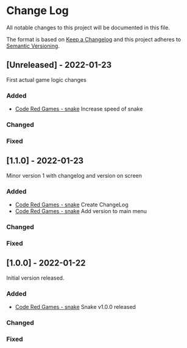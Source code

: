 
# Change Log
All notable changes to this project will be documented in this file.
 
The format is based on [Keep a Changelog](http://keepachangelog.com/)
and this project adheres to [Semantic Versioning](http://semver.org/).
 

## [Unreleased] - 2022-01-23
 
First actual game logic changes

### Added

- [Code Red Games - snake](https://github.com/RichardManthorpe/snake/issues/2)
  Increase speed of snake
  
### Changed
 
### Fixed


## [1.1.0] - 2022-01-23
 
Minor version 1 with changelog and version on screen

### Added
- [Code Red Games - snake](https://github.com/RichardManthorpe/snake/issues/1)
  Create ChangeLog
- [Code Red Games - snake](https://github.com/RichardManthorpe/snake/issues/13)
  Add version to main menu

### Changed
 
### Fixed
 
## [1.0.0] - 2022-01-22
  
Initial version released.
 
### Added

- [Code Red Games - snake](https://github.com/RichardManthorpe/snake)
  Snake v1.0.0 released

### Changed
   
### Fixed
